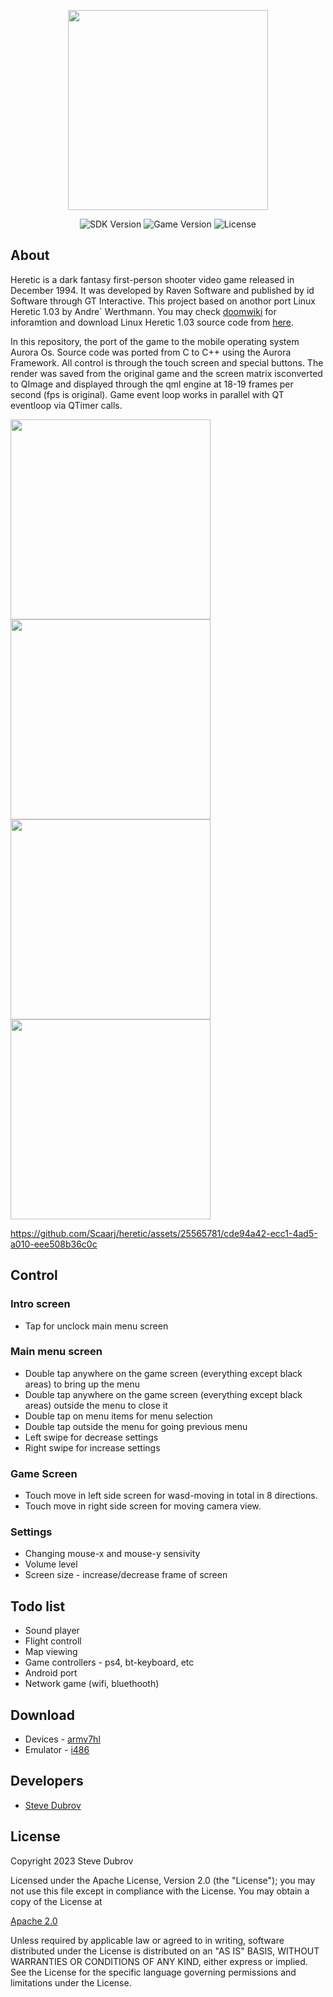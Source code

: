 <p align="center">
      <img src="https://github.com/Scaarj/heretic/assets/25565781/4a7a8432-c7fa-45d6-adc0-11dbae6558cc" width="320">
</p>

<p align="center">
   <img src="https://img.shields.io/badge/Sdk%20Version-4.0.2.89-green" alt="SDK Version">
   <img src="https://img.shields.io/badge/Game%20Version-1.0.77-blue" alt="Game Version">
   <img src="https://img.shields.io/badge/License-Apache%20License-yellow" alt="License">
</p>

## About

Heretic is a dark fantasy first-person shooter video game released in December 1994. It was developed by Raven Software and published by id Software through GT Interactive. This project based on anothor port Linux Heretic 1.03 by Andre` Werthmann. You may check [doomwiki](https://doomwiki.org/wiki/Linux_Heretic) for inforamtion and download Linux Heretic 1.03 source code from [here](https://www.doomworld.com/3ddownloads/ports/linux-heretic-1.03.tar.gz).

In this repository, the port of the game to the mobile operating system Aurora Os. Source code was ported from C to C++ using the Aurora Framework. All control is through the touch screen and special buttons. The render was saved from the original game and the screen matrix is ​​converted to QImage and displayed through the qml engine at 18-19 frames per second (fps is original). Game event loop works in parallel with QT eventloop via QTimer calls.

<img src="https://github.com/Scaarj/heretic/assets/25565781/d3ef5398-3012-4304-bd94-3c37b71c006c" width="320">
<img src="https://github.com/Scaarj/heretic/assets/25565781/506740b9-40bd-4ed8-8e25-3d97fca96749" width="320">
<img src="https://github.com/Scaarj/heretic/assets/25565781/2a85ca27-1b28-4473-bff9-31e302265c3b" width="320">
<img src="https://github.com/Scaarj/heretic/assets/25565781/f827329e-8837-43a1-9118-ea2939d54798" width="320">

https://github.com/Scaarj/heretic/assets/25565781/cde94a42-ecc1-4ad5-a010-eee508b36c0c

## Control

### Intro screen
- Tap for unclock main menu screen
### Main menu screen
- Double tap anywhere on the game screen (everything except black areas) to bring up the menu
- Double tap anywhere on the game screen (everything except black areas) outside the menu to close it
- Double tap on menu items for menu selection
- Double tap outside the menu for going previous menu
- Left swipe for decrease settings
- Right swipe for increase settings
### Game Screen
- Touch move in left side screen for wasd-moving in total in 8 directions.
- Touch move in right side screen for moving camera view.

### Settings
- Changing mouse-x and mouse-y sensivity
- Volume level
- Screen size - increase/decrease frame of screen

## Todo list

- Sound player
- Flight controll
- Map viewing
- Game controllers - ps4, bt-keyboard, etc
- Android port
- Network game (wifi, bluethooth)

## Download

- Devices - [armv7hl](https://disk.yandex.ru/d/DBm6j8Tl2tph5w)
- Emulator - [i486](https://disk.yandex.ru/d/3e97avGr7JWJGQ)

## Developers

- [Steve Dubrov](https://github.com/Scaarj)

## License

Copyright 2023 Steve Dubrov

Licensed under the Apache License, Version 2.0 (the "License");
you may not use this file except in compliance with the License.
You may obtain a copy of the License at

[Apache 2.0 ](http://www.apache.org/licenses/LICENSE-2.0)

Unless required by applicable law or agreed to in writing, software
distributed under the License is distributed on an "AS IS" BASIS,
WITHOUT WARRANTIES OR CONDITIONS OF ANY KIND, either express or implied.
See the License for the specific language governing permissions and
limitations under the License.
